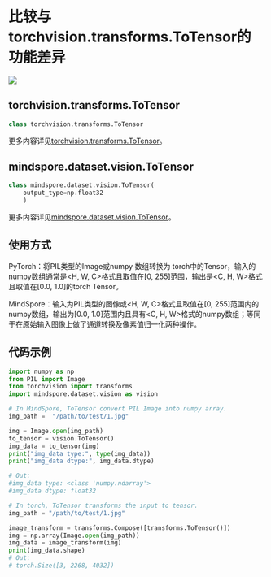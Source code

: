 # 比较与torchvision.transforms.ToTensor的功能差异

<a href="https://gitee.com/mindspore/docs/blob/r2.0/docs/mindspore/source_zh_cn/note/api_mapping/pytorch_diff/ToTensor.md" target="_blank"><img src="https://mindspore-website.obs.cn-north-4.myhuaweicloud.com/website-images/r2.0/resource/_static/logo_source.png"></a>

## torchvision.transforms.ToTensor

```python
class torchvision.transforms.ToTensor
```

更多内容详见[torchvision.transforms.ToTensor](https://pytorch.org/vision/0.10/transforms.html#torchvision.transforms.ToTensor)。

## mindspore.dataset.vision.ToTensor

```python
class mindspore.dataset.vision.ToTensor(
    output_type=np.float32
    )
```

更多内容详见[mindspore.dataset.vision.ToTensor](https://mindspore.cn/docs/zh-CN/r2.0/api_python/dataset_vision/mindspore.dataset.vision.ToTensor.html#mindspore.dataset.vision.ToTensor)。

## 使用方式

PyTorch：将PIL类型的Image或numpy 数组转换为 torch中的Tensor，输入的numpy数组通常是<H, W, C>格式且取值在[0, 255]范围，输出是<C, H, W>格式且取值在[0.0, 1.0]的torch Tensor。

MindSpore：输入为PIL类型的图像或<H, W, C>格式且取值在[0, 255]范围内的numpy数组，输出为[0.0, 1.0]范围内且具有<C, H, W>格式的numpy数组；等同于在原始输入图像上做了通道转换及像素值归一化两种操作。

## 代码示例

```python
import numpy as np
from PIL import Image
from torchvision import transforms
import mindspore.dataset.vision as vision

# In MindSpore, ToTensor convert PIL Image into numpy array.
img_path =  "/path/to/test/1.jpg"

img = Image.open(img_path)
to_tensor = vision.ToTensor()
img_data = to_tensor(img)
print("img_data type:", type(img_data))
print("img_data dtype:", img_data.dtype)

# Out:
#img_data type: <class 'numpy.ndarray'>
#img_data dtype: float32

# In torch, ToTensor transforms the input to tensor.
img_path = "/path/to/test/1.jpg"

image_transform = transforms.Compose([transforms.ToTensor()])
img = np.array(Image.open(img_path))
img_data = image_transform(img)
print(img_data.shape)
# Out:
# torch.Size([3, 2268, 4032])
```
